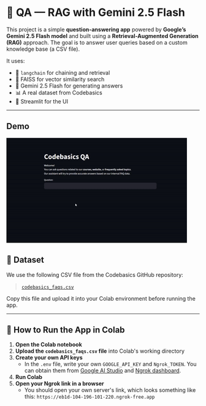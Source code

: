 

# 🤖 QA — RAG with Gemini 2.5 Flash

This project is a simple **question-answering app** powered by **Google’s Gemini 2.5 Flash model** and built using a **Retrieval-Augmented Generation (RAG)** approach. The goal is to answer user queries based on a custom knowledge base (a CSV file).

It uses:
- 🧠 `langchain` for chaining and retrieval
- 🔎 FAISS for vector similarity search
- 💬 Gemini 2.5 Flash for generating answers
- 📊 A real dataset from Codebasics
- 🎈 Streamlit for the UI

---
## Demo

  ![Demo](RAG2-gif.gif)
  
## 📂 Dataset

We use the following CSV file from the Codebasics GitHub repository:

> [`codebasics_faqs.csv`](https://github.com/codebasics/langchain/blob/main/3_project_codebasics_q_and_a/codebasics_faqs.csv)

Copy this file and upload it into your Colab environment before running the app.

---

## 🚀 How to Run the App in Colab

1. **Open the Colab notebook** 
2. **Upload the `codebasics_faqs.csv` file** into Colab's working directory
3. **Create your own API keys**
   - In the `.env` file, write your own `GOOGLE_API_KEY` and `Ngrok_TOKEN`. You can obtain them from [Google AI Studio](https://makersuite.google.com/) and [Ngrok dashboard](https://dashboard.ngrok.com/get-started/your-authtoken).
4. **Run Colab**
5. **Open your Ngrok link in a browser**
   - You should open your own server's link, which looks something like this: `https://eb1d-104-196-101-220.ngrok-free.app`
